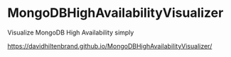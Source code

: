 # MongoDBHighAvailabilityVisualizer
Visualize MongoDB High Availability simply

https://davidhiltenbrand.github.io/MongoDBHighAvailabilityVisualizer/
